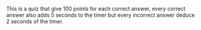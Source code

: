 This is a quiz that give 100 points for each correct answer, every correct answer also adds 5 seconds to the timer but every incorrect answer deduce 2 seconds of the timer.